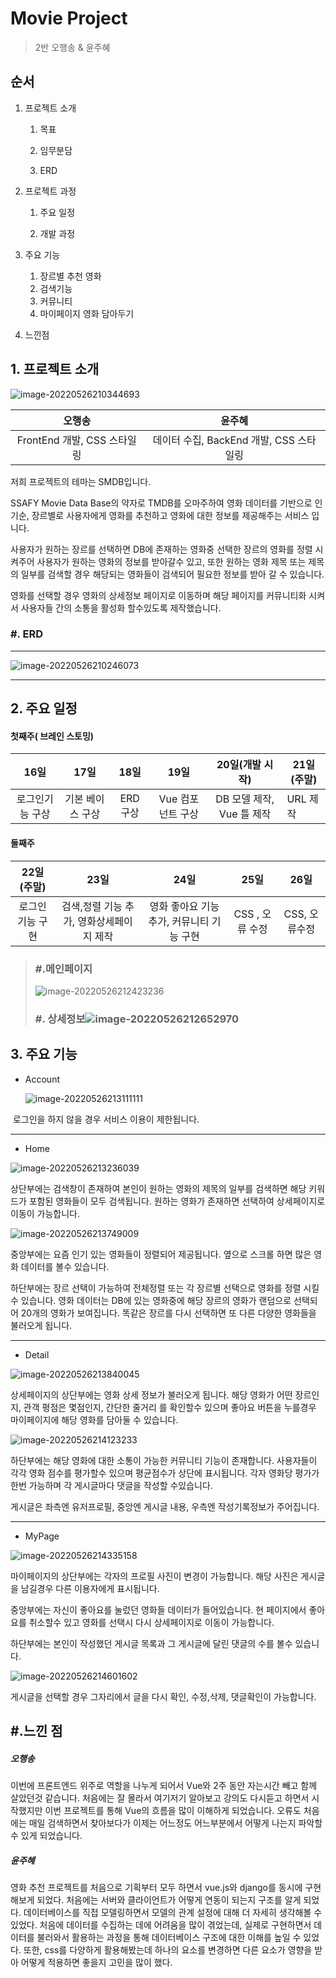 # Movie Project

>2반 오행송 & 윤주혜



## 순서

1. 프로젝트 소개

   1. 목표

   2. 임무분담

   3. ERD

      

2. 프로젝트 과정

   1. 주요 일정

   2. 개발 과정

      

3. 주요 기능

   1.  장르별 추천 영화
   2.  검색기능
   3.  커뮤니티
   4.  마이페이지 영화 담아두기
   
4.  느낀점



## 1. 프로젝트 소개



![image-20220526210344693](README.assets/image-20220526210344693.png)



|           오행송            |                 윤주혜                  |
| :-------------------------: | :-------------------------------------: |
| FrontEnd 개발, CSS 스타일링 | 데이터 수집, BackEnd 개발, CSS 스타일링 |



저희 프로젝트의 테마는 SMDB입니다.

SSAFY Movie Data Base의 약자로 TMDB를 오마주하여 영화 데이터를 기반으로 인기순, 장르별로 사용자에게 영화를 추천하고 영화에 대한 정보를 제공해주는 서비스 입니다.

사용자가 원하는 장르를 선택하면 DB에 존재하는 영화중 선택한 장르의 영화를 정렬 시켜주어 사용자가 원하는 영화의 정보를 받아갈수 있고, 또한 원하는 영화 제목 또는 제목의 일부를 검색할 경우 해당되는 영화들이 검색되어 필요한 정보를 받아 갈 수 있습니다.

영화를 선택할 경우 영화의 상세정보 페이지로 이동하며 해당 페이지를 커뮤니티화 시켜서 사용자들 간의 소통을 활성화 할수있도록 제작했습니다.





### #. ERD

------

![image-20220526210246073](README.assets/image-20220526210246073.png)



------











## 2. 주요 일정



#### 첫째주( 브레인 스토밍)

|      16일       |       17일       |   18일   |       19일        |      20일(개발 시작)      | 21일(주말) |
| :-------------: | :--------------: | :------: | :---------------: | :-----------------------: | ---------- |
| 로그인기능 구상 | 기본 베이스 구상 | ERD 구상 | Vue 컴포넌트 구상 | DB 모델 제작, Vue 틀 제작 | URL 제작   |



#### 둘째주

|   22일(주말)    |                   23일                   |                    24일                    |       25일       |     26일      |
| :-------------: | :--------------------------------------: | :----------------------------------------: | :--------------: | :-----------: |
| 로그인기능 구현 | 검색,정렬 기능 추가, 영화상세페이지 제작 | 영화 좋아요 기능 추가,  커뮤니티 기능 구현 | CSS  , 오류 수정 | CSS, 오류수정 |





> ### #.메인페이지
>
> ![image-20220526212423236](README.assets/image-20220526212423236.png)
>
> 
>
> 
>
> ### #. 상세정보![image-20220526212652970](README.assets/image-20220526212652970.png)















## 3. 주요 기능



- Account

  ![image-20220526213111111](README.assets/image-20220526213111111.png)



​																	로그인을 하지 않을 경우 서비스 이용이 제한됩니다.

------



- Home

![image-20220526213236039](README.assets/image-20220526213236039.png)



상단부에는 검색창이 존재하여 본인이 원하는 영화의  제목의 일부를 검색하면 해당 키워드가 포함된 영화들이 모두 검색됩니다. 원하는 영화가 존재하면 선택하여 상세페이지로 이동이 가능합니다.

![image-20220526213749009](README.assets/image-20220526213749009.png)







중앙부에는 요즘 인기 있는 영화들이 정렬되어 제공됩니다. 옆으로 스크롤 하면 많은 영화 데이터를 볼수 있습니다.



하단부에는 장르 선택이 가능하여 전체정렬 또는 각 장르별 선택으로 영화를 정렬 시킬 수 있습니다. 영화 데이터는 DB에 있는 영화중에 해당 장르의 영화가 랜덤으로 선택되어 20개의 영화가 보여집니다. 똑같은 장르를 다시 선택하면 또 다른 다양한 영화들을 불러오게 됩니다.



------



- Detail

![image-20220526213840045](README.assets/image-20220526213840045.png)



상세페이지의 상단부에는 영화 상세 정보가 불러오게 됩니다. 해당 영화가 어떤 장르인지, 관객 평점은 몇점인지, 간단한 줄거리 를 확인할수 있으며 좋아요 버튼을 누를경우 마이페이지에 해당 영화를 담아둘 수 있습니다.





![image-20220526214123233](README.assets/image-20220526214123233.png)



하단부에는 해당 영화에 대한 소통이 가능한 커뮤니티 기능이 존재합니다.  사용자들이 각각 영화 점수를 평가할수 있으며 평균점수가 상단에 표시됩니다. 각자 영화당 평가가 한번 가능하며 각 게시글마다 댓글을 작성할 수있습니다.

게시글은 좌측엔 유저프로필, 중앙엔 게시글 내용, 우측엔 작성기록정보가 주어집니다.



------



- MyPage

  

![image-20220526214335158](README.assets/image-20220526214335158.png)



마이페이지의 상단부에는 각자의 프로필 사진이 변경이 가능합니다. 해당 사진은 게시글을 남길경우 다른 이용자에게 표시됩니다.



중앙부에는 자신이 좋아요를 눌렀던 영화들 데이터가 들어있습니다. 현 페이지에서 좋아요를 취소할수 있고 영화를 선택시 다시 상세페이지로 이동이 가능합니다.



하단부에는 본인이 작성했던 게시글 목록과 그 게시글에 달린 댓글의 수를 볼수 있습니다.

![image-20220526214601602](README.assets/image-20220526214601602.png)

게시글을 선택할 경우 그자리에서 글을 다시 확인, 수정,삭제, 댓글확인이 가능합니다.





## #.느낀 점

##### 오행송

이번에 프론트엔드 위주로 역할을 나누게 되어서 Vue와 2주 동안 자는시간 빼고 함께 살았던것 같습니다. 처음에는 잘 몰라서 여기저기 알아보고 강의도 다시듣고 하면서 시작했지만 이번 프로젝트를 통해 Vue의 흐름을 많이 이해하게 되었습니다. 오류도 처음에는 매일 검색하면서 찾아보다가 이제는 어느정도 어느부분에서 어떻게 나는지 파악할수 있게 되었습니다.



##### 윤주혜

영화 추천 프로젝트를 처음으로 기획부터 모두 하면서  vue.js와 django를 동시에 구현해보게 되었다. 처음에는 서버와 클라이언트가 어떻게 연동이 되는지 구조를 알게 되었다. 데이터베이스를 직접 모델링하면서 모델의 관계 설정에 대해 더 자세히 생각해볼 수 있었다. 처음에 데이터를 수집하는 데에 어려움을 많이 겪었는데, 실제로 구현하면서 데이터를 불러와서 활용하는 과정을 통해 데이터베이스 구조에 대한 이해를 높일 수 있었다. 또한, css를 다양하게 활용해봤는데 하나의 요소를 변경하면 다른 요소가 영향을 받아 어떻게 적용하면 좋을지 고민을 많이 했다. 
